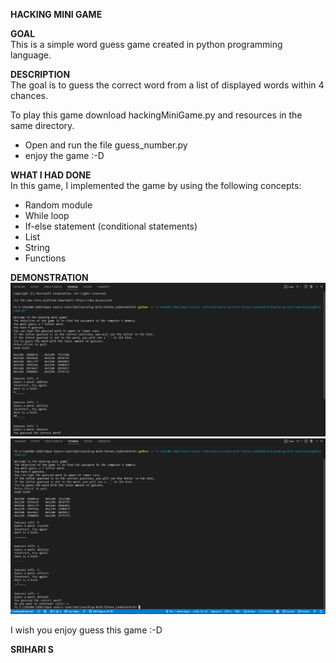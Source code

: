 **HACKING MINI GAME**  

**GOAL**  
This is a simple word guess game created in python programming language.


**DESCRIPTION**  
The goal is to guess the correct word from a list of displayed words within 4 chances.


To play this game download hackingMiniGame.py and resources in the same directory. 
+ Open and run the file guess_number.py
+ enjoy the game :-D

**WHAT I HAD DONE**  
In this game, I implemented the game by using the following concepts:
+ Random module
+ While loop
+ If-else statement (conditional statements)
+ List
+ String
+ Functions

**DEMONSTRATION**  
![image](./Images/img1.png)
![image](./Images/img2.png)


I wish you enjoy guess this game :-D

**SRIHARI S**
